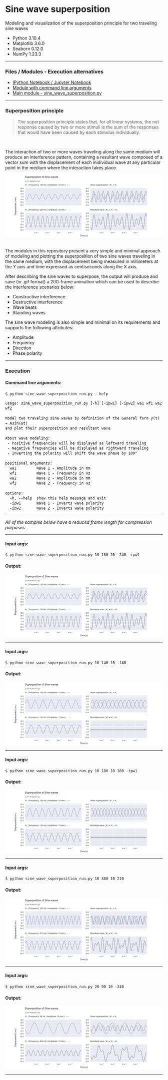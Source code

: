 # Sine wave superposition

Modeling and visualization of the superposition principle for two traveling sine waves

* Python 3.10.4
* Matplotlib 3.6.0
* Seaborn 0.12.0
* NumPy 1.23.3

---
### Files / Modules - Execution alternatives
* [IPython Notebook / Jupyter Notebook](sine_wave_superposition.ipynb)
* [Module with command line arguments](sine_wave_superposition_run.py)
* [Main module - sine_wave_superposition.py](sine_wave_superposition.py)
---

### Superposition principle

>The superposition principle states that, for all linear systems, 
> the net response caused by two or more stimuli is the sum of the 
> responses that would have been caused by each stimulus individually. 
 <br>

The interaction of two or more waves traveling along the same medium will produce an interference pattern, containing 
a resultant wave composed of a vector sum with the displacement of each inidividual wave at any particular 
point in the medium where the interaction takes place.
<br>
<p align='left'>
  <img src='img/Sine wave superposition (w1A=10mm, w1f=180Hz) + (w2A=20mm, w2f=-240Hz).gif'/>
</p>
<br>
The modules in this repository present a very simple and minimal approach of modeling and plotting the 
superposition of two sine waves traveling in the same medium, with the displacement being measured in millimeters 
at the Y axis and time expressed as centiseconds along the X axis.

After describing the sine waves to superpose, the output will produce and save (in .gif format) a 
200-frame animation which can be used to describe the interference scenarios below:

- Constructive interference
- Destructive interference
- Wave beats
- Standing waves

The sine wave modeling is also simple and minimal on its requirements and supports the following attributes:
- Amplitude
- Frequency
- Direction
- Phase polarity
---

### Execution
#### Command line arguments:

```
$ python sine_wave_superposition_run.py --help
```

```
usage: sine_wave_superposition_run.py [-h] [-ipw1] [-ipw2] wa1 wf1 wa2 wf2

Model two traveling sine waves by definition of the General form y(t) = Asin(ωt)
and plot their superposition and resultant wave

About wave modeling:
 - Positive frequencies will be displayed as leftward traveling
 - Negative frequencies will be displayed as rightward traveling
 - Inverting the polarity will shift the wave phase by 180°

positional arguments:
  wa1         Wave 1 - Amplitude in mm
  wf1         Wave 1 - Frequency in Hz
  wa2         Wave 2 - Amplitude in mm
  wf2         Wave 2 - Frequency in Hz

options:
  -h, --help  show this help message and exit
  -ipw1       Wave 1 - Inverts wave polarity
  -ipw2       Wave 2 - Inverts wave polarity

```
---
_All of the samples below have a reduced frame length for compression purposes_

---

#### Input args:
    $ python sine_wave_superposition_run.py 10 180 20 -240 -ipw1

#### Output:

<p align='left'>
  <img src='img/Sine wave superposition (w1A=10mm, w1f=180Hz) + (w2A=20mm, w2f=-240Hz).gif'/>
</p>

---

#### Input args:
    $ python sine_wave_superposition_run.py 10 140 10 -140

#### Output:

<p align='left'>
  <img src='img/Sine wave superposition (w1A=10mm, w1f=140Hz) + (w2A=10mm, w2f=-140Hz).gif'/>
</p>

---

#### Input args:
    $ python sine_wave_superposition_run.py 10 180 10 180 -ipw1

#### Output:

<p align='left'>
  <img src='img/Sine wave superposition (w1A=10mm, w1f=180Hz) + (w2A=10mm, w2f=180Hz).gif'/>
</p>

---

#### Input args:
    $ python sine_wave_superposition_run.py 10 300 10 210

#### Output:

<p align='left'>
  <img src='img/Sine wave superposition (w1A=10mm, w1f=300Hz) + (w2A=10mm, w2f=210Hz).gif'/>
</p>

---

#### Input args:
    $ python sine_wave_superposition_run.py 20 90 10 -240

#### Output:

<p align='left'>
  <img src='img/Sine wave superposition (w1A=20mm, w1f=90Hz) + (w2A=10mm, w2f=-240Hz).gif'/>
</p>

---